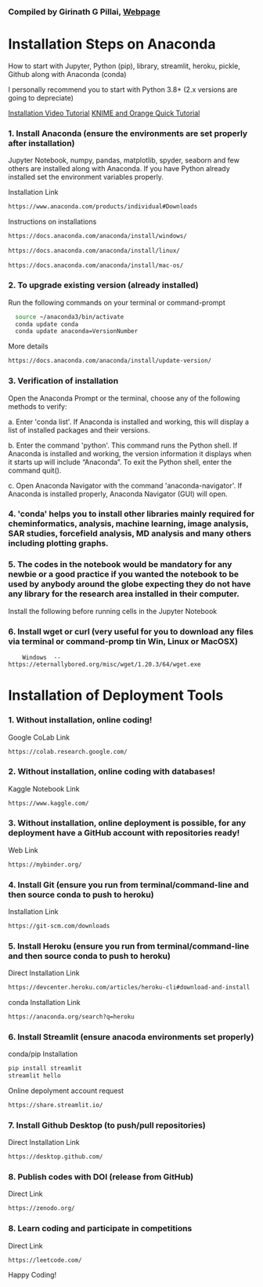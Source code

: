 ### Compiled by Girinath G Pillai, [Webpage](https://bit.ly/giribio20)

# Installation Steps on Anaconda
How to start with Jupyter, Python (pip), library, streamlit, heroku, pickle, Github along with Anaconda (conda)

I personally recommend you to start with Python 3.8+ (2.x versions are going to depreciate)

[Installation Video Tutorial](https://www.youtube.com/watch?v=n0ln_41Dq0g)
[KNIME and Orange Quick Tutorial](https://youtu.be/R7FYypCUasc?t=2499)

### 1. Install Anaconda (ensure the environments are set properly after installation)

Jupyter Notebook, numpy, pandas, matplotlib, spyder, seaborn and few others are installed along with Anaconda.
If you have Python already installed set the environment variables properly.

Installation Link
```bash
https://www.anaconda.com/products/individual#Downloads
```

Instructions on installations
```bash
https://docs.anaconda.com/anaconda/install/windows/
          
https://docs.anaconda.com/anaconda/install/linux/
          
https://docs.anaconda.com/anaconda/install/mac-os/
```

### 2. To upgrade existing version (already installed)
  
Run the following commands on your terminal or command-prompt
```bash 
  source ~/anaconda3/bin/activate
  conda update conda
  conda update anaconda=VersionNumber
```
More details

```bash
https://docs.anaconda.com/anaconda/install/update-version/
```

### 3. Verification of installation
  
  Open the Anaconda Prompt or the terminal, choose any of the following methods to verify:

  a. Enter 'conda list'. If Anaconda is installed and working, this will display a list of installed packages and their  versions.
  
  b. Enter the command 'python'. This command runs the Python shell. If Anaconda is installed and working, the version information it displays when it starts up will include “Anaconda”. To exit the Python shell, enter the command quit().
  
  c. Open Anaconda Navigator with the command 'anaconda-navigator'. If Anaconda is installed properly, Anaconda Navigator (GUI) will open.

### 4. 'conda' helps you to install other libraries mainly required for cheminformatics, analysis, machine learning, image analysis, SAR studies, forcefield analysis, MD analysis and many others including plotting graphs.

### 5. The codes in the notebook would be mandatory for any newbie or a good practice if you wanted the notebook to be used by anybody around the globe expecting they do not have any library for the research area installed in their computer.

Install the following before running cells in the Jupyter Notebook

### 6. Install wget or curl (very useful for you to download any files via terminal or command-promp tin Win, Linux or MacOSX)

        Windows  --  https://eternallybored.org/misc/wget/1.20.3/64/wget.exe

# Installation of Deployment Tools

### 1. Without installation, online coding!

Google CoLab Link
```bash
https://colab.research.google.com/
```

### 2. Without installation, online coding with databases!

Kaggle Notebook Link
```bash
https://www.kaggle.com/
```

### 3. Without installation, online deployment is possible, for any deployment have a GitHub account with repositories ready!

Web Link
```bash
https://mybinder.org/
```

### 4. Install Git (ensure you run from terminal/command-line and then source conda to push to heroku)

Installation Link
```bash
https://git-scm.com/downloads
```

### 5. Install Heroku (ensure you run from terminal/command-line and then source conda to push to heroku)

Direct Installation Link
```bash
https://devcenter.heroku.com/articles/heroku-cli#download-and-install
```

conda Installation Link
```bash
https://anaconda.org/search?q=heroku
```

### 6. Install Streamlit (ensure anacoda environments set properly)

conda/pip Installation
```bash
pip install streamlit
streamlit hello
```

Online depolyment account request
```bash
https://share.streamlit.io/
```

### 7. Install Github Desktop (to push/pull repositories)

Direct Installation Link
```bash
https://desktop.github.com/
```

### 8. Publish codes with DOI (release from GitHub)

Direct Link
```bash
https://zenodo.org/
```

### 8. Learn coding and participate in competitions

Direct Link
```bash
https://leetcode.com/
```


Happy Coding!
